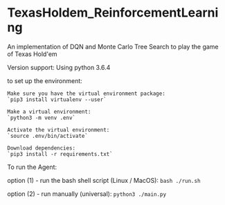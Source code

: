 # TexasHoldem_ReinforcementLearning
An implementation of DQN and Monte Carlo Tree Search to play the game of Texas Hold'em

Version support:
  Using python 3.6.4

to set up the environment:

	Make sure you have the virtual environment package:
  	`pip3 install virtualenv --user`

  	Make a virtual environment:
  	`python3 -m venv .env`

  	Activate the virtual environment:
  	`source .env/bin/activate`

  	Download dependencies:
  	`pip3 install -r requirements.txt`


To run the Agent:
 
  option (1) - run the bash shell script (Linux / MacOS):
    `bash ./run.sh`

  option (2) - run manually (universal):
    `python3 ./main.py`
  

